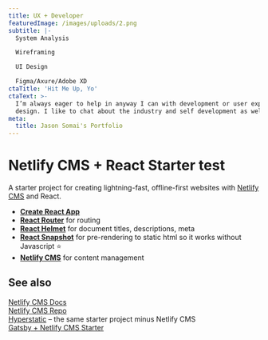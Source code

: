 ```yaml
---
title: UX + Developer
featuredImage: /images/uploads/2.png
subtitle: |-
  System Analysis

  Wireframing

  UI Design

  Figma/Axure/Adobe XD
ctaTitle: 'Hit Me Up, Yo'
ctaText: >-
  I’m always eager to help in anyway I can with development or user experience
  design. I like to chat about the industry and self development as well.
meta:
  title: Jason Somai's Portfolio
---
```

# Netlify CMS + React Starter test

A starter project for creating lightning-fast, offline-first websites with [Netlify CMS](https://netlifycms.org) and React.

* **[Create React App](https://github.com/facebookincubator/create-react-app)**
* **[React Router](https://github.com/ReactTraining/react-router)** for routing
* **[React Helmet](https://github.com/nfl/react-helmet)** for document titles, descriptions, meta
* **[React Snapshot](https://github.com/geelen/react-snapshot)** for pre-rendering to static html so it works without Javascript ⭐️
* **[Netlify CMS](https://github.com/netlify/netlify-cms)** for content management

## See also

[Netlify CMS Docs](https://www.netlifycms.org/docs/)\
[Netlify CMS Repo](https://github.com/netlify/netlify-cms)\
[Hyperstatic](https://github.com/Jinksi/hyperstatic) – the same starter project minus Netlify CMS\
[Gatsby + Netlify CMS Starter](https://github.com/AustinGreen/gatsby-starter-netlify-cms)
